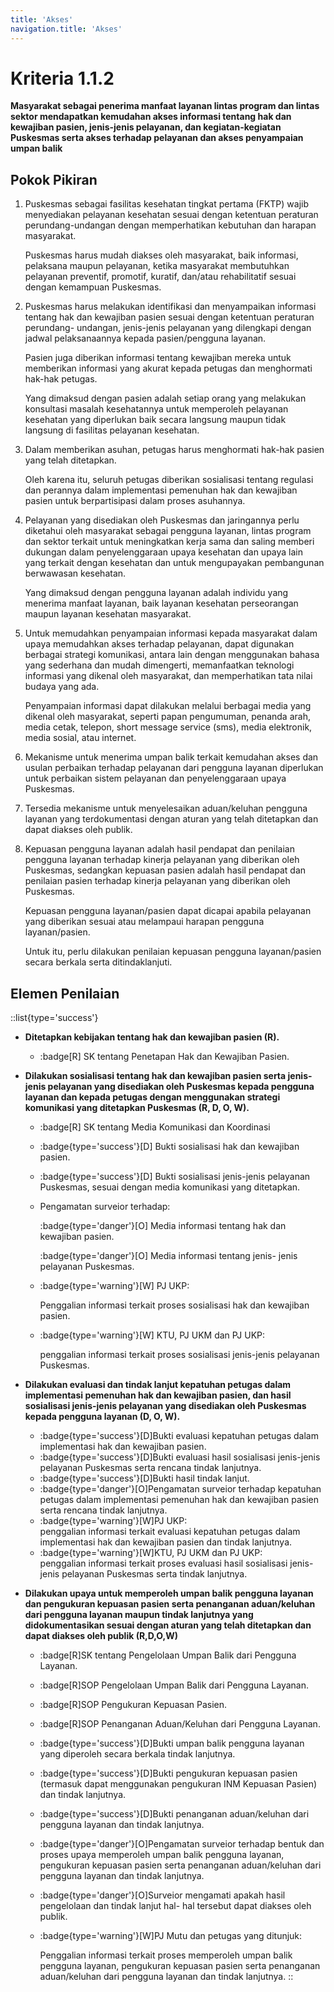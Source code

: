 ```yaml
---
title: 'Akses'
navigation.title: 'Akses'
---
```


# Kriteria 1.1.2 
**Masyarakat sebagai penerima manfaat layanan lintas program dan lintas sektor mendapatkan kemudahan akses informasi tentang hak dan kewajiban pasien, jenis-jenis pelayanan, dan kegiatan-kegiatan Puskesmas serta akses terhadap pelayanan dan akses penyampaian umpan balik** 

## Pokok Pikiran

1. Puskesmas sebagai fasilitas kesehatan tingkat pertama (FKTP) wajib menyediakan pelayanan kesehatan sesuai dengan ketentuan peraturan perundang-undangan dengan memperhatikan kebutuhan dan harapan masyarakat. 
   
    Puskesmas harus mudah diakses oleh  masyarakat, baik informasi, pelaksana maupun pelayanan, ketika masyarakat membutuhkan pelayanan preventif, promotif, kuratif, dan/atau rehabilitatif sesuai dengan kemampuan Puskesmas. 

2. Puskesmas harus melakukan identifikasi dan menyampaikan informasi tentang hak dan kewajiban pasien sesuai dengan ketentuan peraturan perundang- undangan, jenis-jenis pelayanan yang dilengkapi dengan jadwal pelaksanaannya kepada pasien/pengguna layanan. 

    Pasien juga diberikan informasi tentang kewajiban mereka untuk memberikan informasi yang akurat kepada petugas dan menghormati hak-hak petugas. 

    Yang dimaksud dengan pasien adalah setiap orang yang melakukan  konsultasi masalah kesehatannya untuk memperoleh pelayanan kesehatan yang diperlukan baik secara langsung maupun tidak langsung  di  fasilitas pelayanan kesehatan. 

3. Dalam memberikan asuhan, petugas harus menghormati hak-hak pasien yang telah ditetapkan. 

    Oleh karena itu, seluruh petugas diberikan sosialisasi tentang regulasi dan perannya dalam implementasi pemenuhan hak dan kewajiban pasien untuk berpartisipasi dalam proses asuhannya. 

4. Pelayanan yang disediakan oleh Puskesmas dan jaringannya perlu diketahui oleh masyarakat sebagai pengguna layanan, lintas program dan sektor terkait untuk meningkatkan kerja sama dan saling memberi dukungan dalam penyelenggaraan upaya kesehatan dan upaya lain yang terkait dengan kesehatan dan untuk mengupayakan pembangunan berwawasan kesehatan. 

    Yang dimaksud dengan pengguna layanan adalah individu yang menerima manfaat layanan, baik layanan kesehatan perseorangan maupun layanan kesehatan masyarakat. 

5. Untuk memudahkan penyampaian informasi kepada masyarakat dalam upaya memudahkan  akses  terhadap pelayanan, dapat digunakan berbagai strategi komunikasi, antara lain dengan menggunakan bahasa yang sederhana dan mudah dimengerti, memanfaatkan teknologi informasi yang dikenal oleh masyarakat, dan memperhatikan tata nilai budaya yang ada. 

    Penyampaian informasi dapat dilakukan melalui berbagai media yang dikenal oleh masyarakat, seperti papan pengumuman, penanda arah, media cetak, telepon, short message service (sms), media elektronik, media sosial, atau internet. 

6. Mekanisme untuk menerima umpan balik terkait kemudahan akses dan usulan perbaikan terhadap pelayanan dari pengguna layanan diperlukan untuk perbaikan sistem pelayanan dan penyelenggaraan upaya Puskesmas. 

7. Tersedia mekanisme untuk menyelesaikan aduan/keluhan pengguna layanan yang terdokumentasi dengan aturan yang telah ditetapkan dan dapat diakses oleh publik. 

8. Kepuasan pengguna layanan adalah hasil  pendapat dan penilaian pengguna layanan terhadap kinerja pelayanan yang diberikan oleh Puskesmas, sedangkan kepuasan pasien adalah hasil pendapat dan penilaian pasien terhadap kinerja pelayanan yang diberikan oleh Puskesmas. 

    Kepuasan pengguna layanan/pasien dapat dicapai apabila pelayanan yang diberikan sesuai atau melampaui harapan pengguna layanan/pasien. 

    Untuk itu, perlu dilakukan penilaian kepuasan pengguna layanan/pasien secara berkala serta ditindaklanjuti. 
 
## Elemen Penilaian

::list{type='success'}

- **Ditetapkan kebijakan tentang hak dan kewajiban pasien (R).**  

  - :badge[R] SK tentang Penetapan Hak dan Kewajiban Pasien. 

- **Dilakukan sosialisasi tentang hak dan kewajiban pasien serta jenis- jenis pelayanan yang disediakan oleh Puskesmas kepada pengguna layanan dan kepada petugas dengan menggunakan strategi komunikasi yang ditetapkan Puskesmas (R, D, O, W).**  

  - :badge[R] SK tentang Media Komunikasi dan Koordinasi 
  - :badge{type='success'}[D]  Bukti sosialisasi hak dan kewajiban pasien. 
  - :badge{type='success'}[D]  Bukti sosialisasi jenis-jenis pelayanan Puskesmas, sesuai dengan media komunikasi yang ditetapkan. 
  
  - Pengamatan surveior terhadap: 
    
    :badge{type='danger'}[O] Media informasi tentang hak dan kewajiban pasien. 
    
    :badge{type='danger'}[O] Media informasi tentang jenis- jenis pelayanan Puskesmas. 
  - :badge{type='warning'}[W] PJ UKP: 
    
    Penggalian  	informasi terkait proses sosialisasi hak dan kewajiban pasien. 
  - :badge{type='warning'}[W] KTU, PJ UKM dan PJ UKP:  
    
    penggalian informasi terkait proses sosialisasi jenis-jenis pelayanan Puskesmas. 

- **Dilakukan evaluasi dan tindak lanjut kepatuhan petugas dalam implementasi pemenuhan hak dan kewajiban pasien, dan hasil sosialisasi jenis-jenis pelayanan yang disediakan oleh Puskesmas kepada pengguna layanan (D, O, W).** 

  - :badge{type='success'}[D]Bukti evaluasi kepatuhan petugas dalam implementasi hak dan kewajiban pasien.
  - :badge{type='success'}[D]Bukti evaluasi hasil sosialisasi jenis-jenis pelayanan Puskesmas serta rencana tindak lanjutnya. 
  - :badge{type='success'}[D]Bukti hasil tindak lanjut. 
  - :badge{type='danger'}[O]Pengamatan surveior terhadap kepatuhan petugas dalam implementasi pemenuhan hak dan kewajiban pasien serta rencana tindak lanjutnya.
  - :badge{type='warning'}[W]PJ UKP:  
    penggalian informasi terkait evaluasi kepatuhan petugas dalam implementasi hak dan kewajiban pasien dan tindak lanjutnya. 
  - :badge{type='warning'}[W]KTU, PJ UKM dan PJ UKP:  
    penggalian informasi terkait proses evaluasi hasil sosialisasi jenis-jenis pelayanan Puskesmas serta tindak lanjutnya. 
- **Dilakukan upaya untuk memperoleh umpan balik pengguna layanan dan pengukuran kepuasan pasien serta penanganan aduan/keluhan dari pengguna layanan maupun tindak lanjutnya yang didokumentasikan sesuai dengan aturan yang telah ditetapkan dan dapat diakses oleh publik (R,D,O,W)** 
  - :badge[R]SK tentang Pengelolaan Umpan Balik dari Pengguna Layanan. 
  - :badge[R]SOP Pengelolaan Umpan Balik dari Pengguna Layanan. 
  - :badge[R]SOP Pengukuran Kepuasan Pasien. 
  - :badge[R]SOP Penanganan Aduan/Keluhan dari Pengguna Layanan. 
  - :badge{type='success'}[D]Bukti umpan balik pengguna layanan yang diperoleh secara berkala tindak lanjutnya. 
  - :badge{type='success'}[D]Bukti pengukuran kepuasan pasien (termasuk dapat menggunakan pengukuran INM Kepuasan Pasien) dan tindak lanjutnya. 
  - :badge{type='success'}[D]Bukti penanganan aduan/keluhan dari pengguna layanan dan tindak lanjutnya. 
  - :badge{type='danger'}[O]Pengamatan surveior terhadap bentuk dan proses upaya memperoleh umpan balik pengguna layanan, pengukuran kepuasan pasien serta penanganan aduan/keluhan dari pengguna layanan dan tindak lanjutnya. 
  - :badge{type='danger'}[O]Surveior mengamati apakah hasil pengelolaan dan tindak lanjut hal- hal tersebut dapat diakses oleh publik. 
  - :badge{type='warning'}[W]PJ Mutu dan petugas yang ditunjuk: 
    
    Penggalian informasi terkait proses memperoleh umpan balik pengguna layanan, pengukuran kepuasan pasien serta penanganan aduan/keluhan dari pengguna layanan dan tindak lanjutnya. 
::
